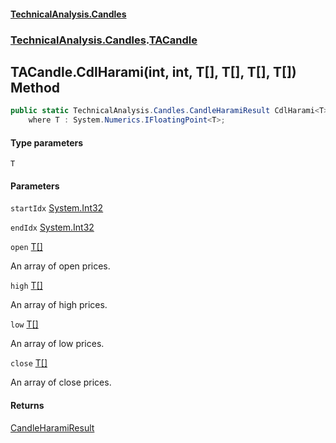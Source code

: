 #### [TechnicalAnalysis.Candles](TechnicalAnalysis.Candles.md 'TechnicalAnalysis.Candles')
### [TechnicalAnalysis.Candles](TechnicalAnalysis.Candles.md#TechnicalAnalysis.Candles 'TechnicalAnalysis.Candles').[TACandle](TACandle.md 'TechnicalAnalysis.Candles.TACandle')

## TACandle.CdlHarami<T>(int, int, T[], T[], T[], T[]) Method

```csharp
public static TechnicalAnalysis.Candles.CandleHaramiResult CdlHarami<T>(int startIdx, int endIdx, T[] open, T[] high, T[] low, T[] close)
    where T : System.Numerics.IFloatingPoint<T>;
```
#### Type parameters

<a name='TechnicalAnalysis.Candles.TACandle.CdlHarami_T_(int,int,T[],T[],T[],T[]).T'></a>

`T`
#### Parameters

<a name='TechnicalAnalysis.Candles.TACandle.CdlHarami_T_(int,int,T[],T[],T[],T[]).startIdx'></a>

`startIdx` [System.Int32](https://docs.microsoft.com/en-us/dotnet/api/System.Int32 'System.Int32')

<a name='TechnicalAnalysis.Candles.TACandle.CdlHarami_T_(int,int,T[],T[],T[],T[]).endIdx'></a>

`endIdx` [System.Int32](https://docs.microsoft.com/en-us/dotnet/api/System.Int32 'System.Int32')

<a name='TechnicalAnalysis.Candles.TACandle.CdlHarami_T_(int,int,T[],T[],T[],T[]).open'></a>

`open` [T](TACandle.CdlHarami_T_(int,int,T[],T[],T[],T[]).md#TechnicalAnalysis.Candles.TACandle.CdlHarami_T_(int,int,T[],T[],T[],T[]).T 'TechnicalAnalysis.Candles.TACandle.CdlHarami<T>(int, int, T[], T[], T[], T[]).T')[[]](https://docs.microsoft.com/en-us/dotnet/api/System.Array 'System.Array')

An array of open prices.

<a name='TechnicalAnalysis.Candles.TACandle.CdlHarami_T_(int,int,T[],T[],T[],T[]).high'></a>

`high` [T](TACandle.CdlHarami_T_(int,int,T[],T[],T[],T[]).md#TechnicalAnalysis.Candles.TACandle.CdlHarami_T_(int,int,T[],T[],T[],T[]).T 'TechnicalAnalysis.Candles.TACandle.CdlHarami<T>(int, int, T[], T[], T[], T[]).T')[[]](https://docs.microsoft.com/en-us/dotnet/api/System.Array 'System.Array')

An array of high prices.

<a name='TechnicalAnalysis.Candles.TACandle.CdlHarami_T_(int,int,T[],T[],T[],T[]).low'></a>

`low` [T](TACandle.CdlHarami_T_(int,int,T[],T[],T[],T[]).md#TechnicalAnalysis.Candles.TACandle.CdlHarami_T_(int,int,T[],T[],T[],T[]).T 'TechnicalAnalysis.Candles.TACandle.CdlHarami<T>(int, int, T[], T[], T[], T[]).T')[[]](https://docs.microsoft.com/en-us/dotnet/api/System.Array 'System.Array')

An array of low prices.

<a name='TechnicalAnalysis.Candles.TACandle.CdlHarami_T_(int,int,T[],T[],T[],T[]).close'></a>

`close` [T](TACandle.CdlHarami_T_(int,int,T[],T[],T[],T[]).md#TechnicalAnalysis.Candles.TACandle.CdlHarami_T_(int,int,T[],T[],T[],T[]).T 'TechnicalAnalysis.Candles.TACandle.CdlHarami<T>(int, int, T[], T[], T[], T[]).T')[[]](https://docs.microsoft.com/en-us/dotnet/api/System.Array 'System.Array')

An array of close prices.

#### Returns
[CandleHaramiResult](CandleHaramiResult.md 'TechnicalAnalysis.Candles.CandleHaramiResult')